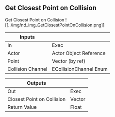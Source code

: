 ## Get Closest Point on Collision
Get Closest Point on Collision
![[../img/nd_img_GetClosestPointOnCollision.png]]

|Inputs||
|--|--|
| In | Exec |
| Actor | Actor Object Reference |
| Point | Vector (by ref) |
| Collision Channel | ECollisionChannel Enum |

|Outputs||
|--|--|
| Out | Exec |
| Closest Point on Collision | Vector |
| Return Value | Float |
